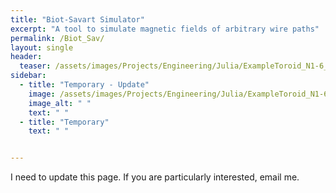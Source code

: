 ```yaml
---
title: "Biot-Savart Simulator"
excerpt: "A tool to simulate magnetic fields of arbitrary wire paths"
permalink: /Biot_Sav/
layout: single
header:
  teaser: /assets/images/Projects/Engineering/Julia/ExampleToroid_N1-6_N2-12.png
sidebar:
  - title: "Temporary - Update"
    image: /assets/images/Projects/Engineering/Julia/ExampleToroid_N1-6_N2-12.png
    image_alt: " "
    text: " "
  - title: "Temporary"
    text: " "


---
```

I need to update this page. If you are particularly interested, email me.
